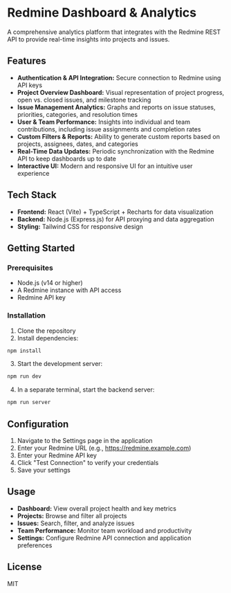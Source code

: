 # Redmine Dashboard & Analytics

A comprehensive analytics platform that integrates with the Redmine REST API to provide real-time insights into projects and issues.

## Features

- **Authentication & API Integration:** Secure connection to Redmine using API keys
- **Project Overview Dashboard:** Visual representation of project progress, open vs. closed issues, and milestone tracking
- **Issue Management Analytics:** Graphs and reports on issue statuses, priorities, categories, and resolution times
- **User & Team Performance:** Insights into individual and team contributions, including issue assignments and completion rates
- **Custom Filters & Reports:** Ability to generate custom reports based on projects, assignees, dates, and categories
- **Real-Time Data Updates:** Periodic synchronization with the Redmine API to keep dashboards up to date
- **Interactive UI:** Modern and responsive UI for an intuitive user experience

## Tech Stack

- **Frontend:** React (Vite) + TypeScript + Recharts for data visualization
- **Backend:** Node.js (Express.js) for API proxying and data aggregation
- **Styling:** Tailwind CSS for responsive design

## Getting Started

### Prerequisites

- Node.js (v14 or higher)
- A Redmine instance with API access
- Redmine API key

### Installation

1. Clone the repository
2. Install dependencies:

```bash
npm install
```

3. Start the development server:

```bash
npm run dev
```

4. In a separate terminal, start the backend server:

```bash
npm run server
```

## Configuration

1. Navigate to the Settings page in the application
2. Enter your Redmine URL (e.g., https://redmine.example.com)
3. Enter your Redmine API key
4. Click "Test Connection" to verify your credentials
5. Save your settings

## Usage

- **Dashboard:** View overall project health and key metrics
- **Projects:** Browse and filter all projects
- **Issues:** Search, filter, and analyze issues
- **Team Performance:** Monitor team workload and productivity
- **Settings:** Configure Redmine API connection and application preferences

## License

MIT
